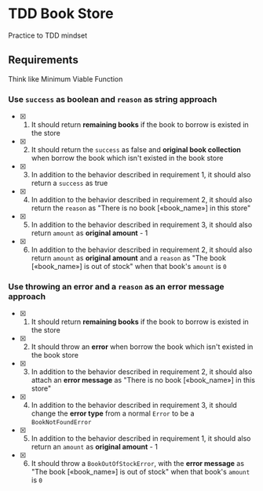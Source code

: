 # TDD Book Store

Practice to TDD mindset

## Requirements

Think like Minimum Viable Function

### Use `success` as boolean and `reason` as string approach

- [x] 1) It should return **remaining books** if the book to borrow is existed in the store
- [x] 2) It should return the `success` as false and **original book collection** when borrow the book which isn't existed in the book store
- [x] 3) In addition to the behavior described in requirement 1, it should also return a `success` as true
- [x] 4) In addition to the behavior described in requirement 2, it should also return the `reason` as "There is no book [«book_name»] in this store"
- [x] 5) In addition to the behavior described in requirement 3, it should also return `amount` as **original amount** - 1
- [x] 6) In addition to the behavior described in requirement 2, it should also return `amount` as **original amount** and a `reason` as "The book [«book_name»] is out of stock" when that book's `amount` is `0`

### Use throwing an error and a `reason` as an **error message** approach

- [x] 1) It should return **remaining books** if the book to borrow is existed in the store
- [x] 2) It should throw an **error** when borrow the book which isn't existed in the book store
- [x] 3) In addition to the behavior described in requirement 2, it should also attach an **error message** as "There is no book [«book_name»] in this store"
- [x] 4) In addition to the behavior described in requirement 3, it should change the **error type** from a normal `Error` to be a `BookNotFoundError`
- [x] 5) In addition to the behavior described in requirement 1, it should also return an `amount` as **original amount** - 1
- [x] 6) It should throw a `BookOutOfStockError`, with the **error message** as "The book [«book_name»] is out of stock" when that book's `amount` is `0`
